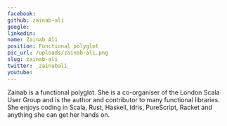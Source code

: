 ```yaml
---
facebook: 
github: zainab-ali
google: 
linkedin: 
name: Zainab Ali
position: Functional polyglot
pic_url: /uploads/zainab-ali.png
slug: zainab-ali
twitter: _zainabali_
youtube: 
---
```

<p>Zainab is a functional polyglot. She is a co-organiser of the London Scala User Group and is the author and contributor to many functional libraries. She enjoys coding in Scala, Rust, Haskell, Idris, PureScript, Racket and anything she can get her hands on.</p>
